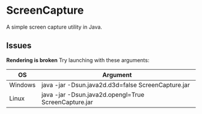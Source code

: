 ScreenCapture
=============

A simple screen capture utility in Java.



Issues
---------

**Rendering is broken**
Try launching with these arguments:

| OS      | Argument                                             |
|---------|------------------------------------------------------|
| Windows | java -jar -Dsun.java2d.d3d=false ScreenCapture.jar   |
| Linux   | java -jar -Dsun.java2d.opengl=True ScreenCapture.jar |

